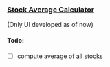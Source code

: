 ### <a href="https://ochufy.github.io/stock-average-calc/">Stock Average Calculator</a>

(Only UI developed as of now)

#### Todo:
- [ ]  compute average of all stocks
